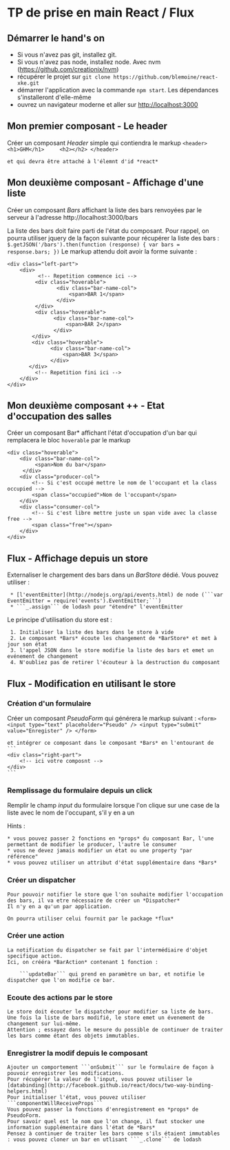 TP de prise en main React / Flux
================================

Démarrer le hand's on
---------------------

  * Si vous n'avez pas git, installez git.
  * Si vous n'avez pas node, installez node. Avec nvm (https://github.com/creationix/nvm)
  * récupérer le projet sur ```git clone https://github.com/blemoine/react-xke.git```
  * démarrer l'application avec la commande ```npm start```. Les dépendances s'installeront d'elle-même
  * ouvrez un navigateur moderne et aller sur [http://localhost:3000](http://localhost:3000)

Mon premier composant - Le header
---------------------------------

  Créer un composant *Header* simple qui contiendra le markup
    ```
    <header>
        <h1>GHM</h1>    
        <h2></h2>
    </header>
    ```
    
    et qui devra être attaché à l'élemnt d'id *react*
    
Mon deuxième composant - Affichage d'une liste
----------------------------------------------

  Créer un composant *Bars* affichant la liste des bars renvoyées par le serveur à l'adresse http://localhost:3000/bars
  
  La liste des bars doit faire parti de l'état du composant.
  Pour rappel, on pourra utiliser jquery de la façon suivante pour récupérer la liste des bars :
     ```
     $.getJSON('/bars').then(function (response) {
         var bars = response.bars;
     })
     ```
  Le markup attendu doit avoir la forme suivante :
  ```
  <div class="left-part">
      <div>
            <!-- Repetition commence ici -->
           <div class="hoverable">
                  <div class="bar-name-col">
                      <span>BAR 1</span>
                  </div>
           </div>
           <div class="hoverable">
                 <div class="bar-name-col">
                     <span>BAR 2</span>
                 </div>
          </div>
          <div class="hoverable">
                <div class="bar-name-col">
                    <span>BAR 3</span>
                </div>
         </div>
           <!-- Repetition fini ici -->
      </div>
  </div>
  ```
  
Mon deuxième composant ++ - Etat d'occupation des salles
--------------------------------------------------------

  Créer un composant Bar* affichant l'état d'occupation d'un bar qui remplacera le bloc ```hoverable``` par le markup
  ```
  <div class="hoverable">
      <div class="bar-name-col">
           <span>Nom du bar</span>
       </div>
      <div class="producer-col">
          <!-- Si c'est occupé mettre le nom de l'occupant et la class occupied -->
          <span class="occupied">Nom de l'occupant</span>
      </div>
      <div class="consumer-col">
          <!-- Si c'est libre mettre juste un span vide avec la classe free -->
          <span class="free"></span>      
      </div>
  </div>
  ```

Flux - Affichage depuis un store
--------------------------------

   Externaliser le chargement des bars dans un *BarStore* dédié.
   Vous pouvez utiliser :
     
     * [l'eventEmitter](http://nodejs.org/api/events.html) de node (```var EventEmitter = require('events').EventEmitter;```)
     * ```_.assign``` de lodash pour "étendre" l'eventEmitter 
   
   
   
   Le principe d'utilisation du store est :
     
     1. Initialiser la liste des bars dans le store à vide
     2. Le composant *Bars* écoute les changement de *BarStore* et met à jour son état
     3. l'appel JSON dans le store modifie la liste des bars et emet un evénement de changement
     4. N'oubliez pas de retirer l'écouteur à la destruction du composant
     
Flux - Modification en utilisant le store
-----------------------------------------

### Création d'un formulaire

   Créer un composant *PseudoForm* qui générera le markup suivant :
    ```
    <form>        
        <input type="text" placeholder="Pseudo" />
        <input type="submit" value="Enregister" />
    </form>
    ```
    
    et intégrer ce composant dans le composant *Bars* en l'entourant de
    ```
    <div class="right-part">
        <!-- ici votre composnt -->
    </div>
    ```
   


### Remplissage du formulaire depuis un click

   Remplir le champ *input* du formulaire lorsque l'on clique sur une case de la liste avec le nom de l'occupant, s'il 
   y en a un
   
   Hints : 
    
    * vous pouvez passer 2 fonctions en *props* du composant Bar, l'une permettant de modifier le producer, l'autre le consumer
    * vous ne devez jamais modifier un état ou une property "par référence"
    * vous pouvez utiliser un attribut d'état supplémentaire dans *Bars* 

### Créer un dispatcher

    Pour pouvoir notifier le store que l'on souhaite modifier l'occupation des bars, il va etre nécessaire de créer un *Dispatcher*
    Il n'y en a qu'un par application.
    
    On pourra utiliser celui fournit par le package *flux*

### Créer une action

    La notification du dispatcher se fait par l'intermédiaire d'objet specifique action.
    Ici, on crééra *BarAction* contenant 1 fonction :
    
        ```updateBar``` qui prend en paramètre un bar, et notifie le dispatcher que l'on modifie ce bar.
      
### Ecoute des actions par le store

    Le store doit écouter le dispatcher pour modifier sa liste de bars. 
    Une fois la liste de bars modifié, le store emet un évenement de changement sur lui-même.
    Attention ; essayez dans le mesure du possible de continuer de traiter les bars comme étant des objets immutables.

### Enregistrer la modif depuis le composant

    Ajouter un comportement ```onSubmit``` sur le formulaire de façon à pouvoir enregistrer les modifications.
    Pour récupérer la valeur de l'input, vous pouvez utiliser le [databinding](http://facebook.github.io/react/docs/two-way-binding-helpers.html)
    Pour initialiser l'état, vous pouvez utiliser ```componentWillReceiveProps```
    Vous pouvez passer la fonctions d'enregistrement en *props* de PseudoForm.
    Pour savoir quel est le nom que l'on change, il faut stocker une information supplémentaire dans l'état de *Bars*
    Pensez à continuer de traiter les bars comme s'ils étaient immutables : vous pouvez cloner un bar en utlisant ```_.clone``` de lodash
    
  
  
  
